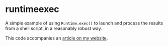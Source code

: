 # runtimeexec

A simple example of using `Runtime.exec()` to launch and process the
results from a shell script, in a reasonably robust way.

This code accompanies an
<a href="http://kevinboone.me/exec.html">article on my website</a>.
